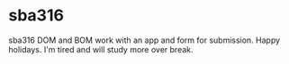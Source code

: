 # sba316
sba316
DOM and BOM work with an app and form for submission. Happy holidays. I'm tired and will study more over break. 
